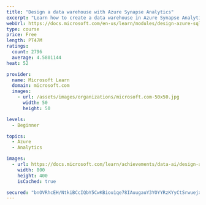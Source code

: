 ```yaml
---
title: "Design a data warehouse with Azure Synapse Analytics"
excerpt: "Learn how to create a data warehouse in Azure Synapse Analytics in minutes to take advantage of massively parallel processing (MPP) and run complex queries at petabyte scale quickly"
webUrl: https://docs.microsoft.com/en-us/learn/modules/design-azure-sql-data-warehouse/
type: course
price: Free
length: PT47M
ratings:
  count: 2796
  average: 4.5801144
heat: 52

provider:
  name: Microsoft Learn
  domain: microsoft.com
  images:
    - url: /assets/images/organizations/microsoft.com-50x50.jpg
      width: 50
      height: 50

levels:
  - Beginner

topics:
  - Azure
  - Analytics

images:
  - url: https://docs.microsoft.com/learn/achievements/data-ai/design-azure-sql-data-warehouse-badge-social.png
    width: 800
    height: 400
    isCached: true

secured: "bnOVRhcEH/NtkiBCcIQbY5CwKBiou1qe78IAuugauY3YOYYRzKYyCtSrwuejxi5Ncy6KNZCA5t/gcI5CjX4Zsp/rUg/RJx1896m6elGIZgWGwBJrTJiLz/nOLP/h5C+T7bt3uxHheNQv+IWx+YePOLJBcpalWAvqCMeTvQqkQt/Ie76LKQx7gpiaZOJ/Pl88Dd9x1KMP1XWO5n8Yp0Yyi9eV9j5AYmAQmcinGgMFAJp9t86IFKegb82OsUkjfbW+l48sgmHFEBcErkyW3fcr9z2nooxyggIE5qjnadbTIA4gfpig2fJNTIoT9dBGf/eyI1+jIXeTRS4zebfbwZ9Rz3eYF3Xl1FD7XZuuweBGt/czkOcPlYMIxci0rbmbbr0KDORimDyPoKkRPm9YHA/qtBkhuyOJsbrCswfROgxUEc8=;bzhg+Xp0EDFT37okXVWG9g=="
---
```


